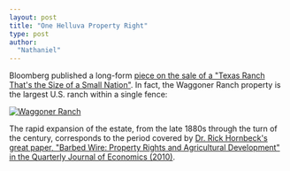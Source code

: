 ```yaml
---
layout: post
title: "One Helluva Property Right"
type: post
author:
  "Nathaniel"
---
```


Bloomberg published a long-form <a href="http://www.bloomberg.com/graphics/2015-famous-texas-waggoner-ranch-for-sale/">piece on the sale of a "Texas Ranch That's the Size of a Small Nation"</a>. In fact, the Waggoner Ranch property is the largest U.S. ranch within a single fence:

<p><div class="media image"> <a href="http://www.bloomberg.com/graphics/2015-famous-texas-waggoner-ranch-for-sale/"><img src="{{ site.baseurl }}/assets/coasefence.png" alt="Waggoner Ranch" /></a></div></p>

The rapid expansion of the estate, from the late 1880s through the turn of the century, corresponds to the period covered by <a href="http://qje.oxfordjournals.org/content/125/2/767.abstract">Dr. Rick Hornbeck's great paper, "Barbed Wire: Property Rights and Agricultural Development" in the Quarterly Journal of Economics (2010)</a>. 
